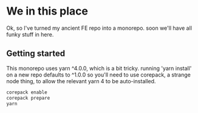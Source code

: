# We in this place

Ok, so I've turned my ancient FE repo into a monorepo. soon we'll have all funky stuff in here.

## Getting started
This monorepo uses yarn ^4.0.0, which is a bit tricky. running 'yarn install' on a new repo defaults to ^1.0.0
so you'll need to use corepack, a strange node thing, to allow the relevant yarn 4 to be auto-installed.

```bash
corepack enable
corepack prepare
yarn
```